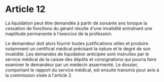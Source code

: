 # Article 12

La liquidation peut être demandée à partir de soixante ans lorsque la cessation de fonctions du gérant résulte d'une invalidité entraînant une inaptitude permanente à l'exercice de la profession.

Le demandeur doit alors fournir toutes justifications utiles et produire notamment un certificat médical précisant la nature et le degré de son invalidité. Les demandes de liquidation anticipée sont instruites par le service médical de la caisse des dépôts et consignations qui pourra faire examiner le demandeur par un médecin assermenté. Le dossier, comportant le rapport du service médical, est ensuite transmis pour avis à la commission visée à l'article 2.
